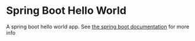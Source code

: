 # Spring Boot Hello World
A spring boot hello world app.  See [the spring boot documentation](http://projects.spring.io/spring-boot/) for more info
